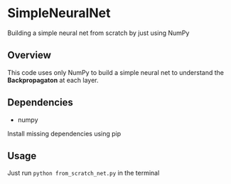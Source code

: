 # SimpleNeuralNet
Building a simple neural net from scratch by just using NumPy

## Overview
This code uses only NumPy to build a simple neural net to understand the **Backpropagaton** at each layer.

## Dependencies
  <ul><li>numpy</li></ul>
 Install missing dependencies using pip

## Usage
Just run <code>python from_scratch_net.py</code> in the terminal
